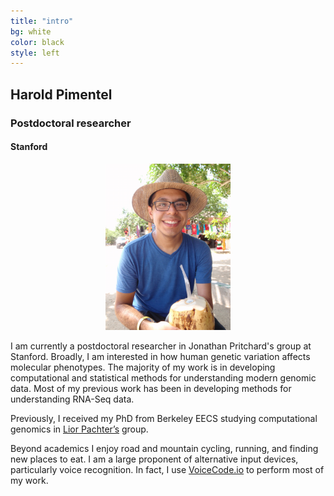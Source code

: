 ```yaml
---
title: "intro"
bg: white
color: black
style: left
---
```


## Harold Pimentel

### Postdoctoral researcher

#### Stanford

<div class="container">
  <div class="column halfx" align="center">
    <img src="img/meCoco.png" width="200px">
  </div>
  <div class="column halfx">
  <p>
  I am currently a postdoctoral researcher in Jonathan Pritchard's group at Stanford.
  Broadly, I am interested in how human genetic variation affects molecular phenotypes.
  The majority of my work is in developing computational and statistical methods for understanding modern genomic data.
  Most of my previous work has been in developing methods for understanding RNA-Seq data.

  Previously, I received my PhD from Berkeley EECS studying computational genomics in <a href="https://math.berkeley.edu/~lpachter/" target="_blank">Lior Pachter’s</a> group.
  </p>
  <p>
  Beyond academics I enjoy road and mountain cycling, running, and finding new places to eat.
  I am a large proponent of alternative input devices, particularly voice recognition.
  In fact, I use <a href="http://voicecode.io/" target="_blank">VoiceCode.io</a> to perform most of my work.
  </p>
  </div>
</div>
